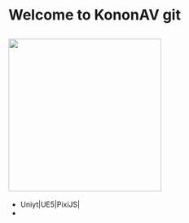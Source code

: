 # Welcome to KononAV git 

##  <img src="https://github.com/user-attachments/assets/06a72d03-c670-4a96-b550-fd1c05119b14" width="300"/>
- Uniyt|UE5|PixiJS|
- 



